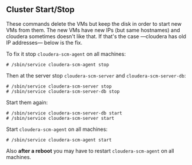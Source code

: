 ## Cluster Start/Stop ##

These commands delete the VMs but keep the disk in order to start new VMs from them.
The new VMs have new IPs (but same hostnames) and cloudera sometimes doesn't like that.
If that's the case —cloudera has old IP addresses— below is the fix.

To fix it stop `cloudera-scm-agent` on all machines:

    # /sbin/service cloudera-scm-agent stop

Then at the server stop `cloudera-scm-server` and `cloudera-scm-server-db`:

    # /sbin/service cloudera-scm-server stop
    # /sbin/service cloudera-scm-server-db stop

Start them again:

    # /sbin/service cloudera-scm-server-db start
    # /sbin/service cloudera-scm-server start

Start `cloudera-scm-agent` on all machines:

    # /sbin/service cloudera-scm-agent start

Also __after a reboot__ you may have to restart `cloudera-scm-agent` on all machines.
